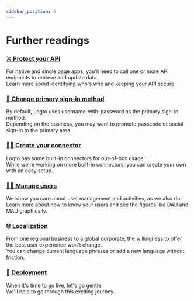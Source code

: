 ```yaml
---
sidebar_position: 6
---
```


# Further readings

### [⚔️ Protect your API](../../recipes/protect-your-api/README.mdx)

For native and single page apps, you'll need to call one or more API endpoints to retrieve and update data.<br/>
Learn more about identifying who's who and keeping your API secure.

### [🛵 Change primary sign-in method](../../recipes/customize-sie/configure-sign-in-methods.mdx)

By default, Logto uses username-with-password as the primary sign-in method.<br/>
Depending on the business, you may want to promote passcode or social sign-in to the primary area.

### [🧑‍🔬 Create your connector](../../recipes/create-your-connector/README.md)

Logto has some built-in connectors for out-of-box usage.<br/>
While we're working on more built-in connectors, you can create your own with an easy setup.

### [🧑‍🚀 Manage users](../../recipes/manage-users/README.md)

We know you care about user management and activities, as we also do.<br/>
Learn more about how to know your users and see the figures like DAU and MAU graphically.

### [🌐 Localization](/docs/recipes/localization/README.mdx)

From one regional business to a global corporate, the willingness to offer the best user experience won't change.<br/>
You can change current language phrases or add a new language without friction.

### [🚀 Deployment](../../recipes/deployment/README.md)

When it's time to go live, let's go gentle.<br/>
We'll help to go through this exciting journey.
